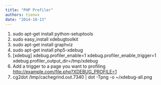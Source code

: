 ```yaml
---
title: "PHP Profiler"
authors: tienvx
date: "2014-10-13"
---
```


1. sudo apt-get install python-setuptools
2. sudo easy_install xdebugtoolkit
3. sudo apt-get install graphviz
4. sudo apt-get install php5-xdebug
5. [xdebug] xdebug.profiler_enable=1 xdebug.profiler_enable_trigger=1 xdebug.profiler_output_dir=/tmp/xdebug
6. Add a trigger to a page you want to profiling http://example.com/file.php?XDEBUG_PROFILE=1
7. cg2dot /tmp/cachegrind.out.7340 | dot -Tpng -o ~/xdebug-all.png
